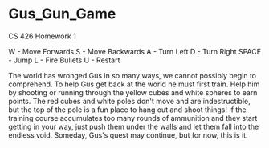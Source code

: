 # Gus_Gun_Game
CS 426 Homework 1

W - Move Forwards
S - Move Backwards
A - Turn Left
D - Turn Right
SPACE - Jump
L - Fire Bullets
U - Restart

The world has wronged Gus in so many ways, we cannot possibly begin to comprehend. To help Gus get back at the world he must first train. Help him by shooting or running through the yellow cubes and white spheres to earn points. The red cubes and white poles don't move and are indestructible, but the top of the pole is a fun place to hang out and shoot things! If the training course accumulates too many rounds of ammunition and they start getting in your way, just push them under the walls and let them fall into the endless void. Someday, Gus's quest may continue, but for now, this is it.
